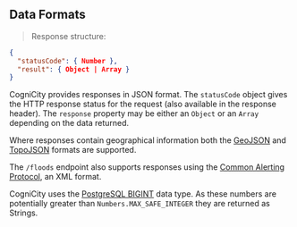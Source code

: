 
## Data Formats

> Response structure:

```json
{
  "statusCode": { Number },
  "result": { Object | Array }
}
```

CogniCity provides responses in JSON format. The `statusCode` object gives the HTTP response status for the request (also available in the response header). The `response` property may be either an `Object` or an `Array` depending on the data returned.

Where responses contain geographical information both the [GeoJSON](http://geojson.org/) and [TopoJSON](https://github.com/topojson/topojson) formats are supported.

The `/floods` endpoint also supports responses using the [Common Alerting Protocol](https://docs.oasis-open.org/emergency/cap/v1.2/CAP-v1.2-os.html), an XML format.

CogniCity uses the [PostgreSQL BIGINT](https://www.postgresql.org/docs/current/static/datatype-numeric.html) data type. As these numbers are potentially greater than `Numbers.MAX_SAFE_INTEGER` they are returned as Strings.
